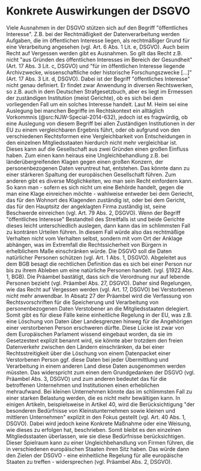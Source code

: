 # Konkrete Auswirkungen der DSGVO

Viele Ausnahmen in der DSGVO stützen sich auf den Begriff "öffentliches Interesse". Z.B. bei der Rechtmäßigkeit der Datenverarbeitung werden Aufgaben, die im öffentlichen Interesse liegen, als rechtmäßiger Grund für eine Verarbeitung angesehen (vgl. Art. 6 Abs. 1 Lit. e, DSGVO). Auch beim Recht auf Vergessen werden gibt es Ausnahmen. So gilt das Recht z.B. nicht "aus Gründen des öffentlichen Interesses im Bereich der Gesundheit" (Art. 17 Abs. 3 Lit. c, DSGVO) und "für im öffentlichen Interesse liegende Archivzwecke, wissenschaftliche oder historische Forschungszwecke [...]" (Art. 17 Abs. 3 Lit. d, DSGVO). Dabei ist der Begriff "öffentliches Interesse" nicht genau definiert. Er findet zwar Anwendung in diversen Rechtswerken, so z.B. auch in dem Deutschen Strafgesetzbuch, aber es liegt im Ermessen der zuständigen Institution (meist Gerichte), ob es sich bei dem vorliegenden Fall um ein solches Interesse handelt. Laut M. Heim sei eine Auslegung bei manchen Begriffe im Rechtskontext ein alltäglich Vorkommnis (@src:NJW-Special-2014-632), jedoch ist es fragwürdig, ob eine Auslegung von diesem Begriff bei allen Zuständigen Institutionen in der EU zu einem vergleichbaren Ergebnis führt, oder ob aufgrund von den verschiedenen Rechtsformen eine Vergleichbarkeit von Entscheidungen in den einzelnen Mitgliedsstaaten hierdurch nicht mehr vergleichbar ist. Dieses kann auf die Gesellschaft aus zwei Gründen einen großen Einfluss haben. Zum einen kann heiraus eine Ungleichbehandlung z.B. bei länderübergreifenden Klagen gegen einen großen Konzern, der personenbezogenen Daten veruntreut hat, entstehen. Das könnte dann zu einer stärkeren Spaltung der europäischen Gesellschaft führen. Zum anderen gibt es diverse Möglichkeiten, wo man sein Recht einfordern kann. So kann man - sofern es sich nicht um eine Behörde handelt, gegen die man eine Klage einreichen möchte - wahlweise entweder bei dem Geriecht, das für den Wohnort des Klagenden zuständig ist, oder bei dem Gericht, das für den Hauptsitz der angeklagten Firma zuständig ist, seine Beschwerde einreichen (vgl. Art. 79 Abs. 2, DSGVO). Wenn der Begriff "öffentliches Interesse" Bestandteil des Streitfalls ist und beide Gerichte dieses leicht unterschiedlich auslegen, dann kann das im schlimmsten Fall zu konträren Urteilen führen. In diesem Fall würde also das rechtmäßige Verhalten nicht vom Verhalten selbst, sondern mit vom Ort der Anklage abhängen, was im Extremfall die Rechtssicherheit von Bürgern in erhelblichem Maße einschränken würde.
Die DSGVO soll die Daten natürlicher Personen schützen (vgl. Art. 1 Abs. 1, DSGVO). Abgeleitet aus dem BGB besagt die rechtlichen Definition das es sich bei einer Person nur bis zu ihrem Ableben um eine natürliche Personen handelt. (vgl. §1922 Abs. 1, BGB). Die Präambel bastätigt, dass sich die Verordnung nur auf lebende Personen bezieht (vgl. Präambel Abs. 27, DSGVO). Daher sind Regelungen, wie das Recht auf Vergessen werden (vgl. Art. 17, DSGVO) bei Verstorbenen nicht mehr anwendbar. In Absatz 27 der Präambel wird die Verfassung von Rechtsvorschriften für die Speicherung und Verarbeitung von personenbezogenen Daten Verstobener an die Mitgliedsstaaten delegiert. Somit gibt es für diese Fälle keine einheitliche Regelung in der EU, was z.B. eine Löschung von Daten über Landesgrenzen hinweg für die Angehörigen einer verstorbenen Person erschweren dürfte. Diese Lücke ist zwar von dem Europäischen Parlament wissend eingebaut worden, da sie im Gesetzestext explizit benannt wird, sie könnte aber trotzdem den freien Datenverkehr zwischen den Ländern einschränken, da bei einer Rechtsstreitigkeit über die Löschung von einem Datenpacket einer Verstorbenen Person ggf. diese Daten bei jeder Übermittlung und Verarbeitung in einem anderen Land diese Daten ausgenommen werden müssten. Das widerspricht zum einen dem Grundgedanken der DSGVO (vgl. Präambel Abs. 3, DSGVO) und zum anderen bedeutet das für die betroffenen Unternehmen und Institutionen einen erheblichen mehraufwand. Bei kleinen Unternehmen könnte das im schlimmsten Fall zu einer starken Belastung werden, die es nicht mehr bewältigen kann.
In einigen Artikeln, beispielsweise in Artikel 40, wird die Berücksichtigung "der besonderen Bedürfnisse von Kleinstunternehmen sowie kleinen und mittleren Unternehmen" explizit in den Fokus gestellt (vgl. Art. 40 Abs. 1, DSGVO). Dabei wird jedoch keine Konkrete Maßnahme oder eine Weisung, wie dieses zu erfolgen hat, beschrieben. Somit bleibt es den einzelnen Mitgliedsstaaten überlassen, wie sie diese Bedürfnisse berücksichtigen. Dieser Spielraum kann zu einer Ungleichbehandlung von Firmen führen, die in verschiedenen europäischen Staaten ihren Sitz haben. Das würde dann den Zielen der DSGVO - eine einheitliche Regelung für alle europäische Staaten zu treffen - widersprechen (vgl. Präambel Abs. 2, DSGVO).
